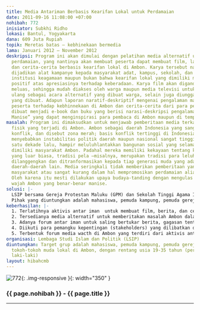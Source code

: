 ```yaml
---
title: Media Antariman Berbasis Kearifan Lokal untuk Perdamaian
date: 2011-09-16 11:08:00 +07:00
nohibah: 772
inisiator: Subkhi Ridho
lokasi: Bantul, Yogyakarta
dana: 609 Juta Rupiah
topik: Meretas batas – kebhinekaan bermedia
lama: Januari 2012 – November 2012
deskripsi: Program ini akan dimulai dengan pelatihan media alternatif untuk promosi
  perdamaian, yang nantinya akan membuat peserta dapat membuat film, laporan deskriptif-nararif
  dan cerita-cerita berbasis kearifan lokal di Ambon. Karya tersebut nantinya akan
  dijadikan alat kampanye kepada masyarakat adat, kampus, sekolah, dan forum-forum
  institusi keagamaan maupun bukan bahwa kearifan lokal yang dimiliki mempunyai implikasi
  positif atas apresiasinya terhadap keberadaan. Karya film akan digandakan secara
  meluas, sehingga mudah diakses oleh warga maupun media televisi untuk ditayangkan
  ulang sebagai acara alternatif yang dibuat warga, selain juga diunggah kedalam situs
  yang dibuat. Adapun laporan naratif-deskriptif mengenai pengalaman maupun respon
  peserta terhadap kebhinnekaan di Ambon dan cerita-cerita dari para peserta akan
  dibuat menjadi e-book dan buku yang berisi narasi-deskripsi pengalaman tentang “Ambon
  Manise” yang dapat menginspirasi para pembaca di Ambon maupun di tempat-tempat lain.
masalah: Program ini dimaksudkan untuk menjawab pemberitaan media terkait konflik
  fisik yang terjadi di Ambon. Ambon sebagai daerah Indonesia yang sangan rentan terhadap
  konflik, dan disebut zona merah; basis konflik tertinggi di Indonesia. Hal tersebut
  menyebabkan instabilitas politik daerah maupun nasional sangat tinggi. Konflik Ambon
  satu dekade lalu, hampir meluluhlantakkan bangunan sosial yang selama ini sudah
  dimiliki masyarakat Ambon. Padahal mereka memiliki kekayaan tentang kearifan lokal
  yang luar biasa, tradisi pela –misalnya, merupakan tradisi para leluhur yang mesti
  dilanggengkan dan ditranformasikan kepada tiap generasi muda yang ada di Ambon maupun
  daerah-daerah lain. Media seringkali tidak memberikan pemberitaan yang menenteramkan
  masyarakat atau sangat kurang dalam hal mempromosikan perdamaian alias terlalu provokatif.
  Oleh karena itu mesti dilakukan upaya budaya-tanding dengan mengulas dan menampilkan
  wajah Ambon yang benar-benar manise.
solusi: |-
  LSIP bersama Gereja Protestan Maluku (GPM) dan Sekolah Tinggi Agama Islam (STAIN) Ambon menggunakan pendekatan pembangunan komunitas dalam mengeksplorasi kekayaan kearifan lokal yang ada di Ambon. Workshop media pembuatan film dan penulisan cerita mengenai kearifan local akan menjadi sarara efektif perjumpaan, pertemuan, pertukaran gagasan dan pengalaman anak-anak muda di Ambon mengenai pemahaman pluralisme maupun multikulturalisme yang selama ini mereka pahami dan miliki. Berikutnya kampanye menggunakan media radio dan televisi lokal maupun situs jejaring sosial mengenai praktik-praktik perdamaian yang terjadi di masyarakat. selain itu juga menggunakan forum-forum adat sebagai sarana interaksi sosial-budaya antar anak muda dari beragam keyakinan dan kepercayaan.
  Pihak yang diuntungkan adalah mahasiswa, pemuda kampung, pemuda gereja, remaja masjid, tokoh-tokoh muda lokal di Ambon, dengan rentang usia 19-35 tahun (perempuan dan laki-laki).
keberhasilan: |-
  1. Terlatihnya aktivis antar iman  untuk membuat film, berita, dan cerita-cerita yang mendamaikan dalam media alternatif
  2. Tersedianya media alternatif untuk memberitakan masalah Ambon dalam basis antar iman
  3. Adanya forum antar iman untuk saling bertukar berita, gagasan tentang perdamaian di Ambon
  4. Diikuti para pemangku kepentingan (stakeholders) yang dilibatkan dalam setiap kegiatan LSIP dan Forlog Ambon
  5. Terbentuk forum media wacth di Ambon yang terdiri dari aktivis antar iman
organisasi: Lembaga Studi Islam dan Politik (LSIP)
diuntungkan: Target grup adalah mahasiswa, pemuda kampung, pemuda gereja, remaja masjid,
  tokoh-tokoh muda lokal di Ambon, dengan rentang usia 19-35 tahun (perempuan dan
  laki-laki)
layout: hibahcmb
---
```


![772](/static/img/hibahcmb/772.png){: .img-responsive }{: width="350" }

### {{ page.nohibah }} - {{ page.title }}

---
